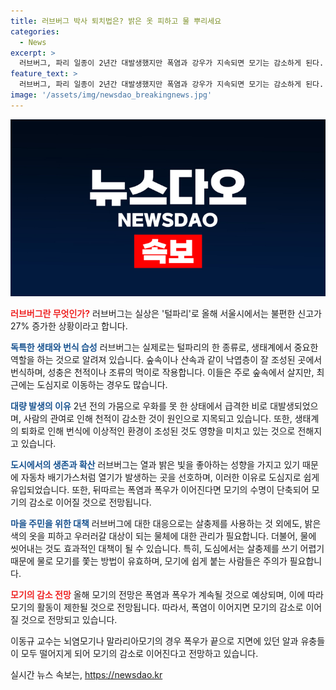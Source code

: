 ```yaml
---
title: 러브버그 박사 퇴치법은? 밝은 옷 피하고 물 뿌리세요
categories:
  - News
excerpt: >
  러브버그, 파리 일종이 2년간 대발생했지만 폭염과 강우가 지속되면 모기는 감소하게 된다. 안전한 모기 방제 수단과 모기를 피하는 방법에 대해 알아야 한다. 이동규 교수는 모기박사로 알려져 있으며, 러브버그가 영어 별칭이라고 설명했다. 러브버그와 모기는 모두 해충이지만 생태계에 중요한 역할을 함을 강조했다. 또한, 모기가 특히 좋아하는 환경이 강화된 온난화와 습한 날씨로 인해 모기 수가 증가했으며, 폭우와 폭염이 지속되면 모기는 줄어들 것으로 전망된다.
feature_text: >
  러브버그, 파리 일종이 2년간 대발생했지만 폭염과 강우가 지속되면 모기는 감소하게 된다. 안전한 모기 방제 수단과 모기를 피하는 방법에 대해 알아야 한다. 이동규 교수는 모기박사로 알려져 있으며, 러브버그가 영어 별칭이라고 설명했다. 러브버그와 모기는 모두 해충이지만 생태계에 중요한 역할을 함을 강조했다. 또한, 모기가 특히 좋아하는 환경이 강화된 온난화와 습한 날씨로 인해 모기 수가 증가했으며, 폭우와 폭염이 지속되면 모기는 줄어들 것으로 전망된다.
image: '/assets/img/newsdao_breakingnews.jpg'
---
```


<p><img src="/assets/img/newsdao_breakingnews.jpg" alt="koreaapp 속보" /></p>

<p><b><span style="color: #ee2323;">러브버그란 무엇인가?</span></b>
러브버그는 실상은 '털파리'로 올해 서울시에서는 불편한 신고가 27% 증가한 상황이라고 합니다.</p>

<p><b><span style="color: #1a5490;">독특한 생태와 번식 습성</span></b>
러브버그는 실제로는 털파리의 한 종류로, 생태계에서 중요한 역할을 하는 것으로 알려져 있습니다. 숲속이나 산속과 같이 낙엽층이 잘 조성된 곳에서 번식하며, 성충은 천적이나 조류의 먹이로 작용합니다. 이들은 주로 숲속에서 살지만, 최근에는 도심지로 이동하는 경우도 많습니다.</p>

<p><b><span style="color: #1a5490;">대량 발생의 이유</span></b>
2년 전의 가뭄으로 우화를 못 한 상태에서 급격한 비로 대발생되었으며, 사람의 관여로 인해 천적이 감소한 것이 원인으로 지목되고 있습니다. 또한, 생태계의 퇴화로 인해 번식에 이상적인 환경이 조성된 것도 영향을 미치고 있는 것으로 전해지고 있습니다.</p>

<p><b><span style="color: #1a5490;">도시에서의 생존과 확산</span></b>
러브버그는 열과 밝은 빛을 좋아하는 성향을 가지고 있기 때문에 자동차 배기가스처럼 열기가 발생하는 곳을 선호하며, 이러한 이유로 도심지로 쉽게 유입되었습니다. 또한, 뒤따르는 폭염과 폭우가 이어진다면 모기의 수명이 단축되어 모기의 감소로 이어질 것으로 전망됩니다.</p>

<p><b><span style="color: #1a5490;">마을 주민을 위한 대책</span></b>
러브버그에 대한 대응으로는 살충제를 사용하는 것 외에도, 밝은 색의 옷을 피하고 우러러갈 대상이 되는 물체에 대한 관리가 필요합니다. 더불어, 물에 씻어내는 것도 효과적인 대책이 될 수 있습니다. 특히, 도심에서는 살충제를 쓰기 어렵기 때문에 물로 모기를 쫓는 방법이 유효하며, 모기에 쉽게 붙는 사람들은 주의가 필요합니다. </p>

<p><b><span style="color: #ee2323;">모기의 감소 전망</span></b>
올해 모기의 전망은 폭염과 폭우가 계속될 것으로 예상되며, 이에 따라 모기의 활동이 제한될 것으로 전망됩니다. 따라서, 폭염이 이어지면 모기의 감소로 이어질 것으로 전망되고 있습니다. </p>

<p>이동규 교수는 뇌염모기나 말라리아모기의 경우 폭우가 끝으로 지면에 있던 알과 유충들이 모두 떨어지게 되어 모기의 감소로 이어진다고 전망하고 있습니다.</p>
실시간 뉴스 속보는, <a href="https://newsdao.kr" rel="dofollow">https://newsdao.kr</a>


